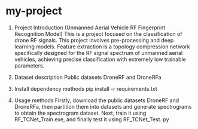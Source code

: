 # my-project
1. Project Introduction (Unmanned Aerial Vehicle RF Fingerprint Recognition Model)
This is a project focused on the classification of drone RF signals. This project involves pre-processing and deep learning models. Feature extraction is a topology compression network specifically designed for the RF signal spectrum of unmanned aerial vehicles, achieving precise classification with extremely low trainable parameters.

2. Dataset description
Public datasets DroneRF and DroneRFa

3. Install dependency methods
pip install -r requirements.txt

4. Usage methods
Firstly, download the public datasets DroneRF and DroneRFa, then partition them into datasets and generate spectrograms to obtain the spectrogram dataset. Next, train it using RF_TCNet_Train.exe, and finally test it using RF_TCNet_Test. py